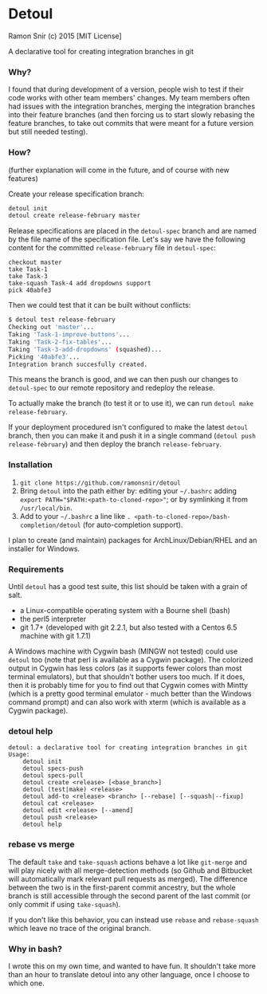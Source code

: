 # Detoul

Ramon Snir (c) 2015 [MIT License]

A declarative tool for creating integration branches in git

### Why?

I found that during development of a version, people wish to test if their code works with other team members' changes. My team members often had issues with the integration branches, merging the integration branches into their feature branches (and then forcing us to start slowly rebasing the feature branches, to take out commits that were meant for a future version but still needed testing).

### How?

(further explanation will come in the future, and of course with new features)

Create your release specification branch:
```sh
detoul init
detoul create release-february master
```

Release specifications are placed in the `detoul-spec` branch and are named by the file name of the specification file. Let's say we have the following content for the committed `release-february` file in `detoul-spec`:
```
checkout master
take Task-1
take Task-3
take-squash Task-4 add dropdowns support
pick 40abfe3
```

Then we could test that it can be built without conflicts:
```sh
$ detoul test release-february
Checking out 'master'...
Taking 'Task-1-improve-buttons'...
Taking 'Task-2-fix-tables'...
Taking 'Task-3-add-dropdowns' (squashed)...
Picking '40abfe3'...
Integration branch succesfully created.
```

This means the branch is good, and we can then push our changes to `detoul-spec` to our remote repository and redeploy the release.

To actually make the branch (to test it or to use it), we can run `detoul make release-february`.

If your deployment procedured isn't configured to make the latest `detoul` branch, then you can make it and push it in a single command (`detoul push release-february`) and then deploy the branch `release-february`.

### Installation

1. `git clone https://github.com/ramonsnir/detoul`
2. Bring `detoul` into the path either by: editing your `~/.bashrc` adding `export PATH="$PATH:<path-to-cloned-repo>"`; or by symlinking it from `/usr/local/bin`.
3. Add to your `~/.bashrc` a line like `. <path-to-cloned-repo>/bash-completion/detoul` (for auto-completion support).

I plan to create (and maintain) packages for ArchLinux/Debian/RHEL and an installer for Windows.

### Requirements

Until `detoul` has a good test suite, this list should be taken with a grain of salt.

* a Linux-compatible operating system with a Bourne shell (bash)
* the perl5 interpreter
* git 1.7+ (developed with git 2.2.1, but also tested with a Centos 6.5 machine with git 1.7.1)

A Windows machine with Cygwin bash (MINGW not tested) could use `detoul` too (note that perl is available as a Cygwin package). The colorized output in Cygwin has less colors (as it supports fewer colors than most terminal emulators), but that shouldn't bother users too much. If it does, then it is probably time for you to find out that Cygwin comes with Mintty (which is a pretty good terminal emulator - much better than the Windows command prompt) and can also work with xterm (which is available as a Cygwin package).

### detoul help

```
detoul: a declarative tool for creating integration branches in git
Usage:
    detoul init
    detoul specs-push
    detoul specs-pull
    detoul create <release> [<base_branch>]
    detoul (test|make) <release>
    detoul add-to <release> <branch> [--rebase] [--squash|--fixup]
    detoul cat <release>
    detoul edit <release> [--amend]
    detoul push <release>
    detoul help
```

### rebase vs merge

The default `take` and `take-squash` actions behave a lot like `git-merge` and will play nicely with all merge-detection methods (so Github and Bitbucket will automatically mark relevant pull requests as merged). The difference between the two is in the first-parent commit ancestry, but the whole branch is still accessible through the second parent of the last commit (or only commit if using `take-squash`).

If you don't like this behavior, you can instead use `rebase` and `rebase-squash` which leave no trace of the original branch.

### Why in bash?

I wrote this on my own time, and wanted to have fun. It shouldn't take more than an hour to translate detoul into any other language, once I choose to which one.
